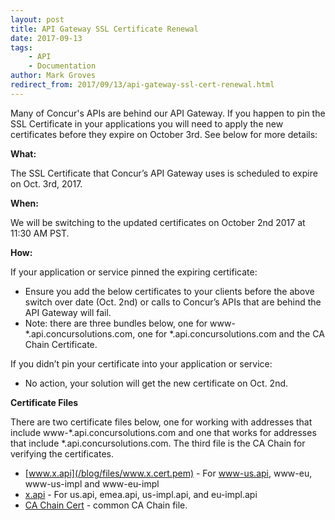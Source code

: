 ```yaml
---
layout: post
title: API Gateway SSL Certificate Renewal
date: 2017-09-13
tags:
    - API
    - Documentation
author: Mark Groves
redirect_from: 2017/09/13/api-gateway-ssl-cert-renewal.html
---
```


Many of Concur's APIs are behind our API Gateway. If you happen to pin the SSL Certificate in your applications you will need to apply the new certificates before they expire on October 3rd. See below for more details:

**What:**

The SSL Certificate that Concur’s API Gateway uses is scheduled to expire on Oct. 3rd, 2017. 

**When:**

We will be switching to the updated certificates on October 2nd 2017 at 11:30 AM PST. 

**How:**

If your application or service pinned the expiring certificate:

* Ensure you add the below certificates to your clients before the above switch over date (Oct. 2nd) or calls to Concur’s APIs that are behind the API Gateway will fail. 
* Note: there are three bundles below, one for www-*.api.concursolutions.com, one for *.api.concursolutions.com and the CA Chain Certificate.

If you didn’t pin your certificate into your application or service:

* No action, your solution will get the new certificate on Oct. 2nd. 


**Certificate Files**

There are two certificate files below, one for working with addresses that include www-*.api.concursolutions.com and one that works for addresses that include *.api.concursolutions.com. The third file is the CA Chain for verifying the certificates. 

* [www.x.api](/blog/files/www.x.cert.pem) - For www-us.api, www-eu, www-us-impl and www-eu-impl
* [x.api](/blog/files/x.api.cert.pem) - For us.api, emea.api, us-impl.api, and eu-impl.api
* [CA Chain Cert](/blog/files/ca_chain.cert.pem) - common CA Chain file. 
